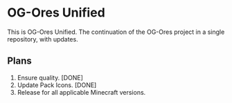 # OG-Ores Unified
This is OG-Ores Unified. The continuation of the OG-Ores project in a single repository, with updates.

## Plans
1. Ensure quality. [DONE]
2. Update Pack Icons. [DONE]
3. Release for all applicable Minecraft versions.
